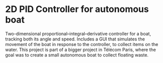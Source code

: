# 2D PID Controller for autonomous boat

Two-dimensional proportional–integral–derivative controller for a boat, tracking both its angle and speed. Includes a GUI that simulates the movement of the boat in response to the controller, to collect items on the water. This project is part of a bigger project in Télécom Paris, where the goal was to create a small autonomous boat to collect floating waste.
